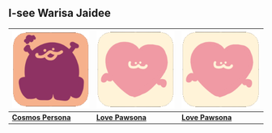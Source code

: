 

## I-see Warisa Jaidee

| [![Cosmos Persona](https://github.com/IseeJ/stuffs/blob/27fce089286e8660053c360b5ed33241059df096/Cosmos.gif?raw=true)](https://iseej.github.io/CosmosPersona/) | [![Love Pawsona](https://github.com/IseeJ/stuffs/blob/27fce089286e8660053c360b5ed33241059df096/Cupid.gif?raw=true)](https://iseej.github.io/LovePawsona/) | [![Love Pawsona](https://github.com/IseeJ/stuffs/blob/27fce089286e8660053c360b5ed33241059df096/Cupid.gif?raw=true)](https://iseej.github.io/LovePawsona/) |
|---|---|---|
| **[Cosmos Persona](https://iseej.github.io/CosmosPersona/)** | **[Love Pawsona](https://iseej.github.io/LovePawsona/)** | **[Love Pawsona](https://iseej.github.io/LovePawsona/)** |



<!--[![Alt Text](https://raw.githubusercontent.com/IseeJ/Card/c329e8d9ba9a33b87d09ceee8bb03866b91cd3a8/C.PNG)](https://iseej.github.io/Card/)>




<!--- [Cosmos Persona](https://iseej.github.io/CosmosPersona/)
- [Love Pawsona](https://iseej.github.io/LovePawsona/)

![toplang](https://github-readme-stats.vercel.app/api/top-langs/?username=IseeJ&layout=donut&hide=Jupyter%20Notebook,%20GLSL)-->





<!--
**IseeJ/IseeJ** is a ✨ _special_ ✨ repository because its `README.md` (this file) appears on your GitHub profile.

Here are some ideas to get you started:

- 🔭 I’m currently working on ...
- 🌱 I’m currently learning ...
- 👯 I’m looking to collaborate on ...
- 🤔 I’m looking for help with ...
- 💬 Ask me about ...
- 📫 How to reach me: ...
- 😄 Pronouns: ...
- ⚡ Fun fact: ...
-->

